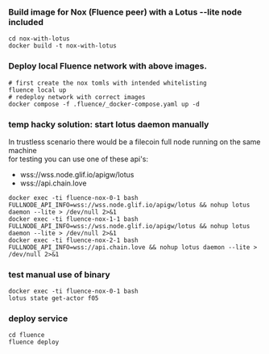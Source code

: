 
### Build image for Nox (Fluence peer) with a Lotus --lite node included

```
cd nox-with-lotus
docker build -t nox-with-lotus 

```

### Deploy local Fluence network with above images. 

```
# first create the nox tomls with intended whitelisting
fluence local up 
# redeploy network with correct images 
docker compose -f .fluence/_docker-compose.yaml up -d

```

### temp hacky solution: start lotus daemon manually 

In trustless scenario there would be a filecoin full node running on the same machine \
for testing you can use one of these api's: 
* wss://wss.node.glif.io/apigw/lotus 
* wss://api.chain.love


```
docker exec -ti fluence-nox-0-1 bash
FULLNODE_API_INFO=wss://wss.node.glif.io/apigw/lotus && nohup lotus daemon --lite > /dev/null 2>&1
docker exec -ti fluence-nox-1-1 bash
FULLNODE_API_INFO=wss://wss.node.glif.io/apigw/lotus && nohup lotus daemon --lite > /dev/null 2>&1
docker exec -ti fluence-nox-2-1 bash
FULLNODE_API_INFO=wss://api.chain.love && nohup lotus daemon --lite > /dev/null 2>&1

```

### test manual use of binary 

```
docker exec -ti fluence-nox-0-1 bash
lotus state get-actor f05

```

### deploy service

```
cd fluence
fluence deploy

```

